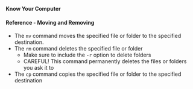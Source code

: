 **Know Your Computer**



#### Reference - Moving and Removing

* The `mv` command moves the specified file or folder to the specified
  destination.
* The `rm` command deletes the specified file or folder
  * Make sure to include the `-r` option to delete folders
  * CAREFUL! This command permanently deletes the files or folders you ask it to
* The `cp` command copies the specified file or folder to the specified
  destination
